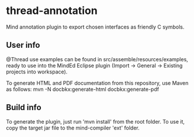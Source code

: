 thread-annotation
==================

Mind annotation plugin to export chosen interfaces as friendly C symbols.

User info
---------

@Thread use examples can be found in src/assemble/resources/examples, ready to use into the MindEd Eclipse plugin (Import -> General -> Existing projects into workspace).

To generate HTML and PDF documentation from this repository, use Maven as follows:
mvn -N docbkx:generate-html docbkx:generate-pdf

Build info
----------

To generate the plugin, just run 'mvn install' from the root folder.
To use it, copy the target jar file to the mind-compiler 'ext' folder. 
